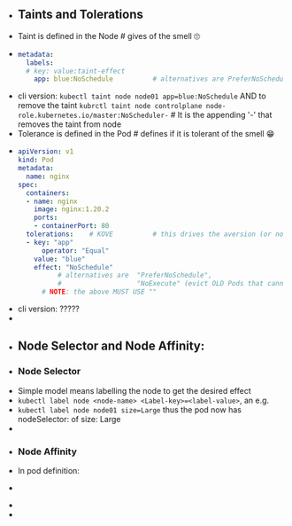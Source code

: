 - ## Taints and Tolerations
- Taint is defined in the Node # gives of the smell 🙄
- ```yaml
  metadata:
    labels:
  	# key: value:taint-effect
      app: blue:NoSchedule      	# alternatives are PreferNoSchedule, NoExecute
  ```
- cli version: `kubectl taint node node01 app=blue:NoSchedule` AND to remove the taint `kubrctl taint node controlplane node-role.kubernetes.io/master:NoScheduler-`       # It is the appending '-' that removes the taint from node
- Tolerance is defined in the Pod  # defines if it is tolerant of the smell 😁
- ```yaml
  apiVersion: v1
  kind: Pod
  metadata:
    name: nginx
  spec:
    containers:
    - name: nginx
      image: nginx:1.20.2
      ports:
      - containerPort: 80
    tolerations:	# KOVE			# this drives the aversion (or not) to assoc with Node
    - key: "app"
    	operator: "Equal"
      value: "blue"
      effect: "NoSchedule"	
      		# alternatives are	"PreferNoSchedule", 
      		#					"NoExecute" (evict OLD Pods that cannot tolerate the taint)
      	# NOTE: the above MUST USE ""
  
  ```
- cli version: ?????
-
- ## Node Selector and Node Affinity:
- ### Node Selector
- Simple model means labelling the node to get the desired effect
- `kubectl label node <node-name> <Label-key>=<label-value>`, an e.g.
- `kubectl label node node01 size=Large` thus the pod now has nodeSelector: of size: Large
-
- ### Node Affinity
- In pod definition:
- ```yaml
  ```
-
-